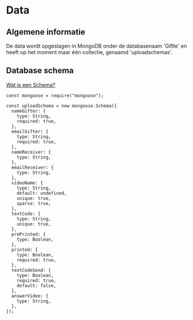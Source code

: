 # Data

## Algemene informatie

De data wordt opgeslagen in MongoDB onder de databasenaam 'Giftle' en heeft op het moment maar één collectie, genaamd 'uploadschemas'.

## Database schema

[Wat is een Schema?](https://docs.mongodb.com/realm/schemas/)

    const mongoose = require("mongoose");

    const uploadSchema = new mongoose.Schema({
      nameGifter: {
        type: String,
        required: true,
      },
      emailGifter: {
        type: String,
        required: true,
      },
      nameReceiver: {
        type: String,
      },
      emailReceiver: {
        type: String,
      },
      videoName: {
        type: String,
        default: undefined,
        unique: true,
        sparse: true,
      },
      textCode: {
        type: String,
        unique: true,
      },
      prePrinted: {
        type: Boolean,
      },
      printed: {
        type: Boolean,
        required: true,
      },
      textCodeSend: {
        type: Boolean,
        required: true,
        default: false,
      },
      answerVideo: {
        type: String,
      },
    });

<!--
Intent

The purpose of the data section is to record anything that is important from a data perspective, answering the following types of questions:

• What does the data model look like?
• Where is data stored?
• Who owns the data?
• How much storage space is needed for the data? (e.g. especially if you’re dealing with “big data”)
• What are the archiving and back-up strategies?
• Are there any regulatory requirements for the long term archival of business data?
• Likewise for log files and audit trails?
• Are flat files being used for storage? If so, what format is being used?
-->

